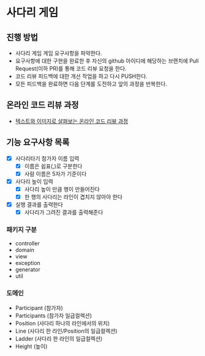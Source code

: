 # 사다리 게임
## 진행 방법
* 사다리 게임 게임 요구사항을 파악한다.
* 요구사항에 대한 구현을 완료한 후 자신의 github 아이디에 해당하는 브랜치에 Pull Request(이하 PR)를 통해 코드 리뷰 요청을 한다.
* 코드 리뷰 피드백에 대한 개선 작업을 하고 다시 PUSH한다.
* 모든 피드백을 완료하면 다음 단계를 도전하고 앞의 과정을 반복한다.

## 온라인 코드 리뷰 과정
* [텍스트와 이미지로 살펴보는 온라인 코드 리뷰 과정](https://github.com/nextstep-step/nextstep-docs/tree/master/codereview)

## 기능 요구사항 목록
- [X] 사다리타기 참가자 이름 입력
  - [X] 이름은 쉽표(,)로 구분한다
  - [X] 사람 이름은 5자가 기준이다
- [X] 사다리 높이 입력
  - [X] 사다리 높이 만큼 행이 만들어진다
  - [X] 한 행의 사다리는 라인이 겹치지 않아야 한다
- [X] 실행 결과를 출력한다
  - [X] 사다리가 그려진 결과를 출력해준다

### 패키지 구분
- controller
- domain
- view
- exception
- generator
- util

### 도메인
- Participant (참가자)
- Participants (참가자 일급컬렉션)
- Position (사다리 하나의 라인에서의 위치)
- Line (사다리 한 라인/Position의 일급컬렉션)
- Ladder (사다리 한 라인의 일급컬렉션)
- Height (높이)
